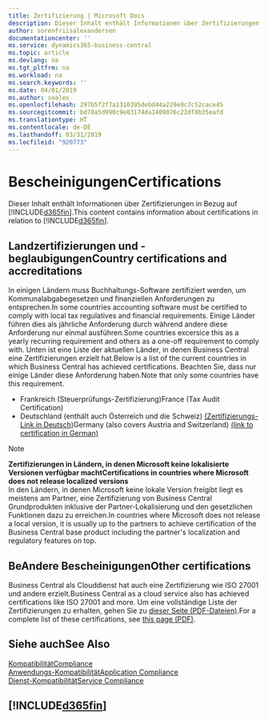```yaml
---
title: Zertifizierung | Microsoft Docs
description: Dieser Inhalt enthält Informationen über Zertifizierungen in Bezug auf Business Central.
author: sorenfriisalexandersen
documentationcenter: ''
ms.service: dynamics365-business-central
ms.topic: article
ms.devlang: na
ms.tgt_pltfrm: na
ms.workload: na
ms.search.keywords: ''
ms.date: 04/01/2019
ms.author: soalex
ms.openlocfilehash: 297b5f2f7a1310395debd44a229e9c7c52cace45
ms.sourcegitcommit: bd78a5d990c9e83174da1409076c22df8b35eafd
ms.translationtype: HT
ms.contentlocale: de-DE
ms.lasthandoff: 03/31/2019
ms.locfileid: "920773"
---
```

# <a name="certifications"></a><span data-ttu-id="a6d3d-103">Bescheinigungen</span><span class="sxs-lookup"><span data-stu-id="a6d3d-103">Certifications</span></span>  
<span data-ttu-id="a6d3d-104">Dieser Inhalt enthält Informationen über Zertifizierungen in Bezug auf [!INCLUDE[d365fin](../includes/d365fin_md.md)].</span><span class="sxs-lookup"><span data-stu-id="a6d3d-104">This content contains information about certifications in relation to [!INCLUDE[d365fin](../includes/d365fin_md.md)].</span></span>  

## <a name="country-certifications-and-accreditations"></a><span data-ttu-id="a6d3d-105">Landzertifizierungen und -beglaubigungen</span><span class="sxs-lookup"><span data-stu-id="a6d3d-105">Country certifications and accreditations</span></span>
<span data-ttu-id="a6d3d-106">In einigen Ländern muss Buchhaltungs-Software zertifiziert werden, um Kommunalabgabegesetzen und finanziellen Anforderungen zu entsprechen.</span><span class="sxs-lookup"><span data-stu-id="a6d3d-106">In some countries accounting software must be certified to comply with local tax regulatives and financial requirements.</span></span> <span data-ttu-id="a6d3d-107">Einige Länder führen dies als jährliche Anforderung durch während andere diese Anforderung nur einmal ausführen.</span><span class="sxs-lookup"><span data-stu-id="a6d3d-107">Some countries excersice this as a yearly recurring requirement and others as a one-off requirement to comply with.</span></span> <span data-ttu-id="a6d3d-108">Unten ist eine Liste der aktuellen Länder, in denen Business Central eine Zertifizierungen erzielt hat.</span><span class="sxs-lookup"><span data-stu-id="a6d3d-108">Below is a list of the current countries in which Business Central has achieved certifications.</span></span> <span data-ttu-id="a6d3d-109">Beachten Sie, dass nur einige Länder diese Anforderung haben.</span><span class="sxs-lookup"><span data-stu-id="a6d3d-109">Note that only some countries have this requirement.</span></span>  
- <span data-ttu-id="a6d3d-110">Frankreich (Steuerprüfungs-Zertifizierung)</span><span class="sxs-lookup"><span data-stu-id="a6d3d-110">France (Tax Audit Certification)</span></span>
- <span data-ttu-id="a6d3d-111">Deutschland (enthält auch Österreich und die Schweiz) [(Zertifizierungs-Link in Deutsch)](https://www.bdo.de/de-de/themen/softwarebescheinungen/bdo/microsoft-dynamics-365-business-central)</span><span class="sxs-lookup"><span data-stu-id="a6d3d-111">Germany (also covers Austria and Switzerland) [(link to certification in German)](https://www.bdo.de/de-de/themen/softwarebescheinungen/bdo/microsoft-dynamics-365-business-central)</span></span>

> [!NOTE]  
>  <span data-ttu-id="a6d3d-112">**Zertifizierungen in Ländern, in denen Microsoft keine lokalisierte Versionen verfügbar macht**</span><span class="sxs-lookup"><span data-stu-id="a6d3d-112">**Certifications in countries where Microsoft does not release localized versions**</span></span>  
> <span data-ttu-id="a6d3d-113">In den Ländern, in denen Microsoft keine lokale Version freigibt liegt es meistens am Partner, eine Zertifizierung von Business Central Grundprodukten inklusive der Partner-Lokalisierung und den gesetzlichen Funktionen dazu zu erreichen.</span><span class="sxs-lookup"><span data-stu-id="a6d3d-113">In countries where Microsoft does not release a local version, it is usually up to the partners to achieve certification of the Business Central base product including the partner's localization and regulatory features on top.</span></span>

## <a name="other-certifications"></a><span data-ttu-id="a6d3d-114">BeAndere Bescheinigungen</span><span class="sxs-lookup"><span data-stu-id="a6d3d-114">Other certifications</span></span>  
<span data-ttu-id="a6d3d-115">Business Central als Clouddienst hat auch eine Zertifizierung wie ISO 27001 und andere erzielt.</span><span class="sxs-lookup"><span data-stu-id="a6d3d-115">Business Central as a cloud service also has achieved certifications like ISO 27001 and more.</span></span> <span data-ttu-id="a6d3d-116">Um eine vollständige Liste der Zertifizierungen zu erhalten, gehen Sie zu [dieser Seite (PDF-Dateien)](https://aka.ms/d365-compliance-list).</span><span class="sxs-lookup"><span data-stu-id="a6d3d-116">For a complete list of these certifications, see [this page (PDF)](https://aka.ms/d365-compliance-list).</span></span>

## <a name="see-also"></a><span data-ttu-id="a6d3d-117">Siehe auch</span><span class="sxs-lookup"><span data-stu-id="a6d3d-117">See Also</span></span>  
[<span data-ttu-id="a6d3d-118">Kompatibilität</span><span class="sxs-lookup"><span data-stu-id="a6d3d-118">Compliance</span></span>](compliance-overview.md)  
[<span data-ttu-id="a6d3d-119">Anwendungs-Kompatibilität</span><span class="sxs-lookup"><span data-stu-id="a6d3d-119">Application Compliance</span></span>](compliance-application-compliance.md)  
[<span data-ttu-id="a6d3d-120">Dienst-Kompatibilität</span><span class="sxs-lookup"><span data-stu-id="a6d3d-120">Service Compliance</span></span>](compliance-service-compliance.md)  

 ## [!INCLUDE[d365fin](../includes/free_trial_md.md)]  
 
